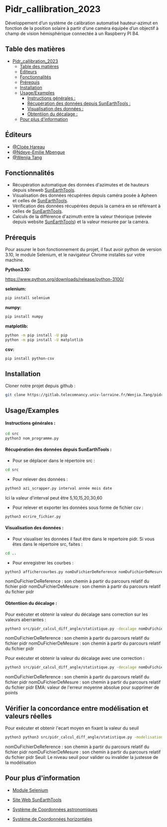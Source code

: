 # Pidr_callibration_2023

Développement d’un système de calibration automatisé hauteur-azimut en fonction de la position solaire à partir d’une caméra équipée d’un objectif à champ de vision hémisphérique connectée à un Raspberry PI B4.

## Table des matières

<!-- TOC -->
* [Pidr_callibration_2023](#pidrcallibration2023)
  * [Table des matières](#table-des-matières)
  * [Éditeurs](#éditeurs)
  * [Fonctionnalités](#fonctionnalités)
  * [Prérequis](#prérequis)
  * [Installation](#installation)
  * [Usage/Examples](#usageexamples)
      * [Instructions générales :](#instructions-générales--)
      * [Récupération des données depuis SunEarthTools :](#récupération-des-données-depuis-sunearthtools--)
      * [Visualisation des données :](#visualisation-des-données--)
      * [Obtentiion du décalage :](#obtentiion-du-décalage--)
  * [Pour plus d'information](#pour-plus-dinformation-)
<!-- TOC -->


## Éditeurs

- [@Cloée Hareau](Cloee.Hareau@telecomnancy.eu)
- [@Ndeye-Emilie Mbengue](Ndeye.Mbengue@telecomnancy.eu)
- [@Wenjia Tang](Wenjia.Tang@telecomnancy.eu)


## Fonctionnalités

- Récupération automatique des données d'azimutes et de hauteurs depuis siteweb [SunEarthTools](https://www.sunearthtools.com/).
- Visualisation des données récupérées depuis caméra posée à Apheen et celles de [SunEarthTools](https://www.sunearthtools.com/).
- Vérification des données récupérées depuis la caméra en se référeant à celles de  [SunEarthTools](https://www.sunearthtools.com/).
- Calculs de la différence d'azimuth entre la valeur théorique (relevée depuis website [SunEarthTools](https://www.sunearthtools.com/)) et la valeur mesurée par la caméra.


## Prérequis
Pour assurer le bon fonctionnement du projet, il faut avoir python de version 3.10, le module Selenium, et le navigateur Chrome installés sur votre machine.

**Python3.10:**

https://www.python.org/downloads/release/python-3100/


**selenium:** 
```bash
pip install selenium
```

**numpy:**
```bash
pip install numpy
```

**matplotlib:**
```bash
python -m pip install -U pip
python -m pip install -U matplotlib
```

**csv:**
```bash
pip install python-csv
```

## Installation

Cloner notre projet depuis github :
```bash
git clone https://gitlab.telecomnancy.univ-lorraine.fr/Wenjia.Tang/pidr.git
```

## Usage/Examples

####  Instructions générales : 
```bash
cd src
python3 nom_programme.py 
```
#### Récupération des données depuis SunEarthTools : 
- Pour se déplacer dans le répertoire src : 
```bash
cd src
```
- Pour relever des données : 
```bash
python3 azi_scrapper.py interval année mois date
```
Ici la valeur d'interval peut être 5,10,15,20,30,60
- Pour relever et exporter les données sous forme de fichier csv : 
```bash
python3 ecrire_fichier.py 
```
#### Visualisation des données : 

- Pour visualiser les données il faut être dans le repertoire pidr. Si vous êtes dans le répertoire src, faites : 
```bash
cd ..
```
- Pour enregistrer les courbes : 
```bash
python3 affichercourbes.py nomDuFichierDeReference nomDuFichierDeMesure
```
nomDuFichierDeReference : son chemin à partir du parcours relatif du fichier pidr 
nomDuFichierDeMesure : son chemin à partir du parcours relatif du fichier pidr 

#### Obtentiion du décalage : 
Pour exécuter et obtenir la valeur du décalage sans correction sur les valeurs aberrantes :

```bash
python3 src/pidr_calcul_diff_angle/statistique.py -decalage nomDuFichierDeReference  nomDuFichierDeMesure
```
nomDuFichierDeReference : son chemin à partir du parcours relatif du fichier pidr 
nomDuFichierDeMesure : son chemin à partir du parcours relatif du fichier pidr 


Pour exécuter et obtenir la valeur du décalage avec une correction :

```bash
python3 src/pidr_calcul_diff_angle/statistique.py -decalage nomDuFichierDeReference  nomDuFichierDeMesure -correction  EMA
```
nomDuFichierDeReference : son chemin à partir du parcours relatif du fichier pidr 
nomDuFichierDeMesure : son chemin à partir du parcours relatif du fichier pidr 
EMA: valeur de l'erreur moyenne absolue pour supprimer de points


## Vérifier la concordance entre modélisation et valeurs réelles

Pour exécuter et obtenir l'ecart moyen en fixant la valeur du seuil
```bash
python3 python3 src/pidr_calcul_diff_angle/statistique.py -modelisation  nomDuFichierDeReference nomDuFichierDeMesure  -niveau Seuil
```
nomDuFichierDeReference : son chemin à partir du parcours relatif du fichier pidr 
nomDuFichierDeMesure : son chemin à partir du parcours relatif du fichier pidr 
Seuil: Le niveau seuil pour valider ou invalider la justesse de la modélisation


## Pour plus d'information 

 - [Module Selenium](https://selenium-python.readthedocs.io/installation.html)

 - [Site Web SunEarthTools ](https://www.sunearthtools.com/)

 - [Système de Coordonnées astronomiques](https://fr.wikipedia.org/wiki/Syst%C3%A8me_de_coordonn%C3%A9es_c%C3%A9lestes)

 - [Système de Coordonnées horizontales](https://fr.wikipedia.org/wiki/Syst%C3%A8me_de_coordonn%C3%A9es_horizontales)